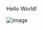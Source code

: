 Hello World!

![image](https://github.com/user-attachments/assets/ec53d4c5-dd95-403f-86ca-bca9c524b12e)
